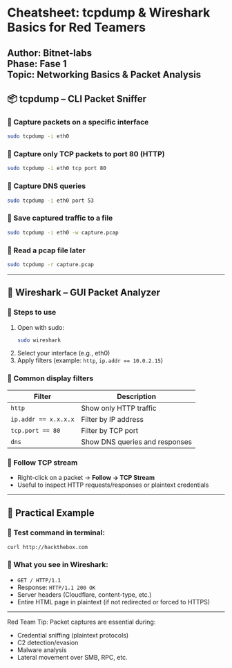 # Cheatsheet: tcpdump & Wireshark Basics for Red Teamers

Author: Bitnet-labs  
Phase: Fase 1  
Topic: Networking Basics & Packet Analysis  
---

## 📦 tcpdump – CLI Packet Sniffer

### 🔹 Capture packets on a specific interface
```bash
sudo tcpdump -i eth0
```

### 🔹 Capture only TCP packets to port 80 (HTTP)
```bash
sudo tcpdump -i eth0 tcp port 80
```

### 🔹 Capture DNS queries
```bash
sudo tcpdump -i eth0 port 53
```

### 🔹 Save captured traffic to a file
```bash
sudo tcpdump -i eth0 -w capture.pcap
```

### 🔹 Read a pcap file later
```bash
sudo tcpdump -r capture.pcap
```

---

## 🦈 Wireshark – GUI Packet Analyzer

### 🔹 Steps to use
1. Open with sudo:
   ```bash
   sudo wireshark
   ```
2. Select your interface (e.g., eth0)
3. Apply filters (example: `http`, `ip.addr == 10.0.2.15`)

### 🔹 Common display filters
| Filter               | Description                       |
|----------------------|-----------------------------------|
| `http`               | Show only HTTP traffic            |
| `ip.addr == x.x.x.x` | Filter by IP address              |
| `tcp.port == 80`     | Filter by TCP port                |
| `dns`                | Show DNS queries and responses    |

### 🔹 Follow TCP stream
- Right-click on a packet → **Follow → TCP Stream**
- Useful to inspect HTTP requests/responses or plaintext credentials

---

## 🎯 Practical Example

### 🧪 Test command in terminal:
```bash
curl http://hackthebox.com
```

### 👀 What you see in Wireshark:
- `GET / HTTP/1.1`
- Response: `HTTP/1.1 200 OK`
- Server headers (Cloudflare, content-type, etc.)
- Entire HTML page in plaintext (if not redirected or forced to HTTPS)

---

Red Team Tip: Packet captures are essential during:
- Credential sniffing (plaintext protocols)
- C2 detection/evasion
- Malware analysis
- Lateral movement over SMB, RPC, etc.

